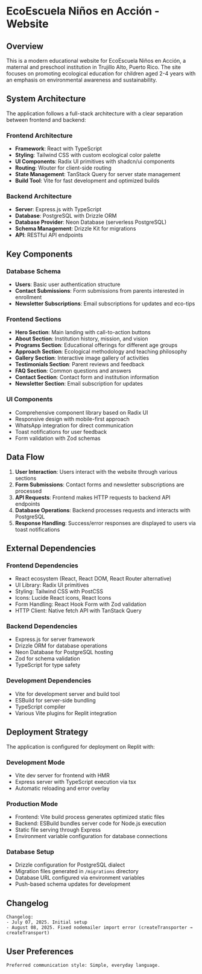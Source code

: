 # EcoEscuela Niños en Acción - Website

## Overview

This is a modern educational website for EcoEscuela Niños en Acción, a maternal and preschool institution in Trujillo Alto, Puerto Rico. The site focuses on promoting ecological education for children aged 2-4 years with an emphasis on environmental awareness and sustainability.

## System Architecture

The application follows a full-stack architecture with a clear separation between frontend and backend:

### Frontend Architecture
- **Framework**: React with TypeScript
- **Styling**: Tailwind CSS with custom ecological color palette
- **UI Components**: Radix UI primitives with shadcn/ui components
- **Routing**: Wouter for client-side routing
- **State Management**: TanStack Query for server state management
- **Build Tool**: Vite for fast development and optimized builds

### Backend Architecture
- **Server**: Express.js with TypeScript
- **Database**: PostgreSQL with Drizzle ORM
- **Database Provider**: Neon Database (serverless PostgreSQL)
- **Schema Management**: Drizzle Kit for migrations
- **API**: RESTful API endpoints

## Key Components

### Database Schema
- **Users**: Basic user authentication structure
- **Contact Submissions**: Form submissions from parents interested in enrollment
- **Newsletter Subscriptions**: Email subscriptions for updates and eco-tips

### Frontend Sections
- **Hero Section**: Main landing with call-to-action buttons
- **About Section**: Institution history, mission, and vision
- **Programs Section**: Educational offerings for different age groups
- **Approach Section**: Ecological methodology and teaching philosophy
- **Gallery Section**: Interactive image gallery of activities
- **Testimonials Section**: Parent reviews and feedback
- **FAQ Section**: Common questions and answers
- **Contact Section**: Contact form and institution information
- **Newsletter Section**: Email subscription for updates

### UI Components
- Comprehensive component library based on Radix UI
- Responsive design with mobile-first approach
- WhatsApp integration for direct communication
- Toast notifications for user feedback
- Form validation with Zod schemas

## Data Flow

1. **User Interaction**: Users interact with the website through various sections
2. **Form Submissions**: Contact forms and newsletter subscriptions are processed
3. **API Requests**: Frontend makes HTTP requests to backend API endpoints
4. **Database Operations**: Backend processes requests and interacts with PostgreSQL
5. **Response Handling**: Success/error responses are displayed to users via toast notifications

## External Dependencies

### Frontend Dependencies
- React ecosystem (React, React DOM, React Router alternative)
- UI Library: Radix UI primitives
- Styling: Tailwind CSS with PostCSS
- Icons: Lucide React icons, React Icons
- Form Handling: React Hook Form with Zod validation
- HTTP Client: Native fetch API with TanStack Query

### Backend Dependencies
- Express.js for server framework
- Drizzle ORM for database operations
- Neon Database for PostgreSQL hosting
- Zod for schema validation
- TypeScript for type safety

### Development Dependencies
- Vite for development server and build tool
- ESBuild for server-side bundling
- TypeScript compiler
- Various Vite plugins for Replit integration

## Deployment Strategy

The application is configured for deployment on Replit with:

### Development Mode
- Vite dev server for frontend with HMR
- Express server with TypeScript execution via tsx
- Automatic reloading and error overlay

### Production Mode
- Frontend: Vite build process generates optimized static files
- Backend: ESBuild bundles server code for Node.js execution
- Static file serving through Express
- Environment variable configuration for database connections

### Database Setup
- Drizzle configuration for PostgreSQL dialect
- Migration files generated in `/migrations` directory
- Database URL configured via environment variables
- Push-based schema updates for development

## Changelog

```
Changelog:
- July 07, 2025. Initial setup
- August 08, 2025. Fixed nodemailer import error (createTransporter → createTransport)
```

## User Preferences

```
Preferred communication style: Simple, everyday language.
```